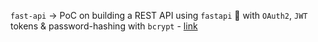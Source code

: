 `fast-api` -> PoC on building a REST API using `fastapi` 🚀 with `OAuth2`, `JWT` tokens & password-hashing with `bcrypt` - [link](https://github.com/saketh9977/python/tree/main/fastapi#readme)
